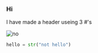 ### Hi

I have made a header useing 3 #'s

![no](https://img.moegirl.org.cn/common/4/4a/%E6%96%B0%E7%A7%A6%E6%97%B6%E6%98%8E%E6%9C%88.webp)


``` python
hello = str("not hello")
```

